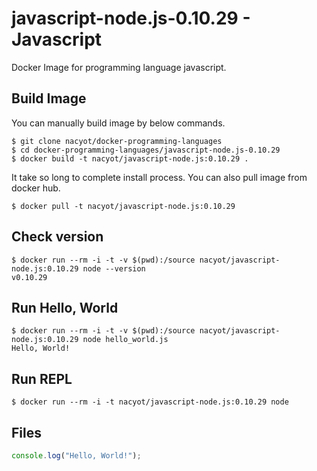 # javascript-node.js-0.10.29 - Javascript

Docker Image for programming language javascript.

## Build Image

You can manually build image by below commands.

```
$ git clone nacyot/docker-programming-languages
$ cd docker-programming-languages/javascript-node.js-0.10.29
$ docker build -t nacyot/javascript-node.js:0.10.29 .
```

It take so long to complete install process. You can also pull image from docker hub.

```
$ docker pull -t nacyot/javascript-node.js:0.10.29
```

## Check version

```
$ docker run --rm -i -t -v $(pwd):/source nacyot/javascript-node.js:0.10.29 node --version
v0.10.29
```

## Run Hello, World

```
$ docker run --rm -i -t -v $(pwd):/source nacyot/javascript-node.js:0.10.29 node hello_world.js
Hello, World!
```

## Run REPL

```
$ docker run --rm -i -t nacyot/javascript-node.js:0.10.29 node
```

## Files

```javascript
console.log("Hello, World!");
```
